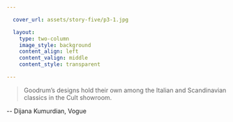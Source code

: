 ```yaml
---

  cover_url: assets/story-five/p3-1.jpg

  layout:
    type: two-column
    image_style: background
    content_align: left
    content_valign: middle
    content_style: transparent

---
```


> Goodrum’s designs hold their own among the Italian and Scandinavian classics in the Cult showroom.

-- Dijana Kumurdian, Vogue